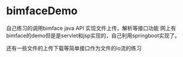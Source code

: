 # bimfaceDemo
自己练习的调用bimface java API 实现文件上传，解析等接口功能
网上有bimface的demo但是是servlet和jsp实现的，自己利用springboot实现了。

还有一些文件的上传下载等简单接口作为文件的io流的练习
